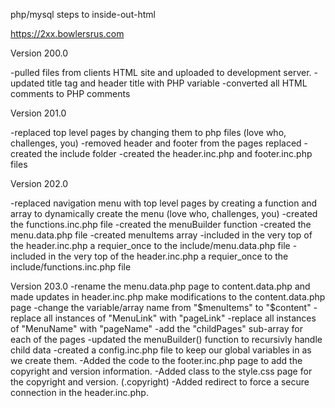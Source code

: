 
php/mysql steps to inside-out-html

https://2xx.bowlersrus.com


Version 200.0

-pulled files from clients HTML site and uploaded to development server.
-updated title tag and header title with PHP variable
-converted all HTML comments to PHP comments

Version 201.0

-replaced top level pages by changing them to php files (love who, challenges, you)
-removed header and footer from the pages replaced
-created the include folder
-created the header.inc.php and footer.inc.php files


Version 202.0

-replaced navigation menu with top level pages by creating a function and array to dynamically create the menu (love who, challenges, you)
-created the functions.inc.php file
-created the menuBuilder function
-created the menu.data.php file
-created menuItems array
-included in the very top of the header.inc.php a requier_once to the include/menu.data.php file
-included in the very top of the header.inc.php a requier_once to the include/functions.inc.php file

Version 203.0
-rename the menu.data.php page to content.data.php and made updates in header.inc.php
make modifications to the content.data.php page
-change the variable/array name from "$menuItems" to "$content"
-replace all instances of "MenuLink" with "pageLink"
-replace all instances of "MenuName" with "pageName"
-add the "childPages" sub-array for each of the pages
-updated the menuBuilder() function to recursivly handle child data
-created a config.inc.php file to keep our global variables in as we create them.
-Added the code to the footer.inc.php page to add the copyright and version information.
-Added class to the style.css page for the copyright and version. (.copyright)
-Added redirect to force a secure connection in the header.inc.php.
